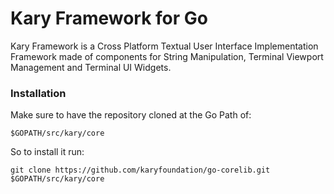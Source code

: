 
# Kary Framework for Go

Kary Framework is a Cross Platform Textual User Interface Implementation Framework made of components for String Manipulation, Terminal Viewport Management and Terminal UI Widgets.

### Installation
Make sure to have the repository cloned at the Go Path of:

```
$GOPATH/src/kary/core
```

So to install it run:

```
git clone https://github.com/karyfoundation/go-corelib.git $GOPATH/src/kary/core
```